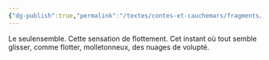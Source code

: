 ```yaml
---
{"dg-publish":true,"permalink":"/textes/contes-et-cauchemars/fragments/seulensemble/","created":"2024-12-16T13:46:39.432+01:00","updated":"2024-05-25T07:53:06.125+02:00"}
---
```




Le seulensemble. Cette sensation de flottement. Cet instant où tout semble glisser, comme flotter, molletonneux, des nuages de volupté.
